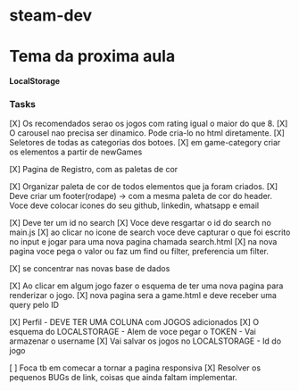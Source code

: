 # steam-dev

# Tema da proxima aula
**LocalStorage**


### Tasks
[X] Os recomendados serao os jogos com rating igual o maior do que 8.
[X] O carousel nao precisa ser dinamico. Pode cria-lo no html diretamente. 
[X] Seletores de todas as categorias dos botoes. 
[X] em game-category criar os elementos a partir de newGames

[X] Pagina de Registro, com as paletas de cor

[X] Organizar paleta de cor de todos elementos que ja foram criados.
[X] Deve criar um footer(rodape) -> com a mesma paleta de cor do header. 
Voce deve colocar icones do seu github, linkedin, whatsapp e email 

[X] Deve ter um id no search
[X] Voce deve resgartar o id do search no main.js
[X] ao clicar no icone de search voce deve capturar o que foi escrito no input e jogar para uma nova pagina chamada search.html
[X] na nova pagina voce pega o valor ou faz um find ou filter, preferencia um filter. 


[X] se concentrar nas novas base de dados

[X] Ao clicar em algum jogo fazer o esquema de ter uma nova pagina para renderizar o jogo.
[X] nova pagina sera a game.html e deve receber uma query pelo ID



[X] Perfil - DEVE TER UMA COLUNA com JOGOS adicionados
[X] O esquema do LOCALSTORAGE - Alem de voce pegar o TOKEN - Vai armazenar o username
[X] Vai salvar os jogos no LOCALSTORAGE - Id do jogo

[ ] Foca tb em comecar a tornar a pagina responsiva
[X] Resolver os pequenos BUGs de link, coisas que ainda faltam implementar. 